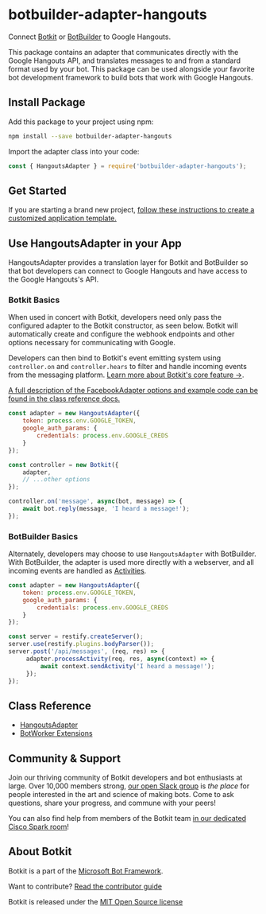# botbuilder-adapter-hangouts

Connect [Botkit](https://www.npmjs.com/package/botkit) or [BotBuilder](https://www.npmjs.com/package/botbuilder) to Google Hangouts.

This package contains an adapter that communicates directly with the Google Hangouts API,
and translates messages to and from a standard format used by your bot. This package can be used alongside your favorite bot development framework to build bots that work with Google Hangouts.

## Install Package

Add this package to your project using npm:

```bash
npm install --save botbuilder-adapter-hangouts
```

Import the adapter class into your code:

```javascript
const { HangoutsAdapter } = require('botbuilder-adapter-hangouts');
```

## Get Started

If you are starting a brand new project, [follow these instructions to create a customized application template.](https://botkit.ai/getstarted.html)

## Use HangoutsAdapter in your App

HangoutsAdapter provides a translation layer for Botkit and BotBuilder so that bot developers can connect to Google Hangouts and have access to the Google Hangouts's API.

### Botkit Basics

When used in concert with Botkit, developers need only pass the configured adapter to the Botkit constructor, as seen below. Botkit will automatically create and configure the webhook endpoints and other options necessary for communicating with Google.

Developers can then bind to Botkit's event emitting system using `controller.on` and `controller.hears` to filter and handle incoming events from the messaging platform. [Learn more about Botkit's core feature &rarr;](../docs/index.md).

[A full description of the FacebookAdapter options and example code can be found in the class reference docs.](../docs/hangouts.md#create-a-new-hangoutsadapter)

```javascript
const adapter = new HangoutsAdapter({
    token: process.env.GOOGLE_TOKEN,
    google_auth_params: {
        credentials: process.env.GOOGLE_CREDS
    }
});

const controller = new Botkit({
    adapter,
    // ...other options
});

controller.on('message', async(bot, message) => {
    await bot.reply(message, 'I heard a message!');
});
```

### BotBuilder Basics

Alternately, developers may choose to use `HangoutsAdapter` with BotBuilder. With BotBuilder, the adapter is used more directly with a webserver, and all incoming events are handled as [Activities](https://docs.microsoft.com/en-us/javascript/api/botframework-schema/activity?view=botbuilder-ts-latest).

```javascript
const adapter = new HangoutsAdapter({
    token: process.env.GOOGLE_TOKEN,
    google_auth_params: {
        credentials: process.env.GOOGLE_CREDS
    }
});

const server = restify.createServer();
server.use(restify.plugins.bodyParser());
server.post('/api/messages', (req, res) => {
     adapter.processActivity(req, res, async(context) => {
         await context.sendActivity('I heard a message!');
     });
});
```

## Class Reference

* [HangoutsAdapter](../docs/reference/hangouts.md#hangoutsadapter)
* [BotWorker Extensions](../docs/reference/hangouts.md#hangoutsbotworker)

## Community & Support

Join our thriving community of Botkit developers and bot enthusiasts at large.
Over 10,000 members strong, [our open Slack group](https://community.botkit.ai) is
_the place_ for people interested in the art and science of making bots.
Come to ask questions, share your progress, and commune with your peers!

You can also find help from members of the Botkit team [in our dedicated Cisco Spark room](https://eurl.io/#SyNZuomKx)!

## About Botkit

Botkit is a part of the [Microsoft Bot Framework](https://dev.botframework.com).

Want to contribute? [Read the contributor guide](../../CONTRIBUTING.md)

Botkit is released under the [MIT Open Source license](LICENSE.md)